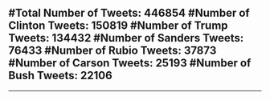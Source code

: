 #Total Number of Tweets: 446854 
#Number of Clinton Tweets: 150819
#Number of Trump Tweets: 134432
#Number of Sanders Tweets: 76433
#Number of Rubio Tweets: 37873
#Number of Carson Tweets: 25193
#Number of Bush Tweets: 22106
---
---
